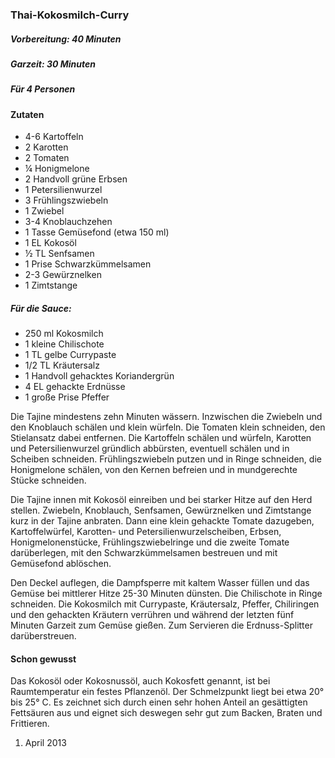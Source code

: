 ### Thai-Kokosmilch-Curry

##### Vorbereitung: 40 Minuten
##### Garzeit: 30 Minuten
##### Für 4 Personen

#### Zutaten
* 4-6 Kartoffeln
* 2 Karotten
* 2 Tomaten
* ¼ Honigmelone
* 2 Handvoll grüne Erbsen
* 1 Petersilienwurzel
* 3 Frühlingszwiebeln
* 1 Zwiebel
* 3-4 Knoblauchzehen
* 1 Tasse Gemüsefond (etwa 150 ml)
* 1 EL Kokosöl
* ½ TL Senfsamen
* 1 Prise Schwarzkümmelsamen
* 2-3 Gewürznelken
* 1 Zimtstange

##### Für die Sauce:
* 250 ml Kokosmilch
* 1 kleine Chilischote
* 1 TL gelbe Currypaste
* 1/2 TL Kräutersalz
* 1 Handvoll gehacktes Koriandergrün
* 4 EL gehackte Erdnüsse
* 1 große Prise Pfeffer

Die Tajine mindestens zehn Minuten wässern. Inzwischen die Zwiebeln und den Knoblauch schälen und klein würfeln. Die Tomaten klein schneiden, den Stielansatz dabei entfernen. Die Kartoffeln schälen und würfeln, Karotten und Petersilienwurzel gründlich abbürsten, eventuell schälen und in Scheiben schneiden. Frühlingszwiebeln putzen und in Ringe schneiden, die Honigmelone schälen, von den Kernen befreien und in mundgerechte Stücke schneiden.

Die Tajine innen mit Kokosöl einreiben und bei starker Hitze auf den Herd stellen. Zwiebeln, Knoblauch, Senfsamen, Gewürznelken und Zimtstange kurz in der Tajine anbraten. Dann eine klein gehackte Tomate dazugeben, Kartoffelwürfel, Karotten- und Petersilienwurzelscheiben, Erbsen, Honigmelonenstücke, Frühlingszwiebelringe und die zweite Tomate darüberlegen, mit den Schwarzkümmelsamen bestreuen und mit Gemüsefond ablöschen.

Den Deckel auflegen, die Dampfsperre mit kaltem Wasser füllen und das Gemüse bei mittlerer Hitze 25-30 Minuten dünsten.
Die Chilischote in Ringe schneiden. Die Kokosmilch mit Currypaste, Kräutersalz, Pfeffer, Chiliringen und den gehackten Kräutern verrühren und während der letzten fünf Minuten Garzeit zum Gemüse gießen. Zum Servieren die Erdnuss-Splitter darüberstreuen.

#### Schon gewusst
Das Kokosöl oder Kokosnussöl, auch Kokosfett genannt, ist bei Raumtemperatur ein festes Pflanzenöl. Der Schmelzpunkt liegt bei etwa 20° bis 25° C. Es zeichnet sich durch einen sehr hohen Anteil an gesättigten Fettsäuren aus und eignet sich deswegen sehr gut zum Backen, Braten und Frittieren.

1. April 2013
